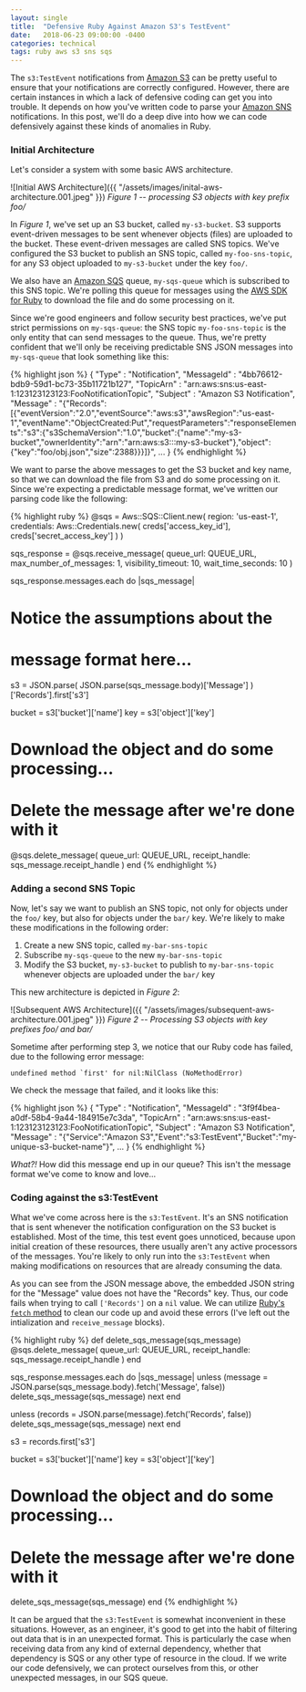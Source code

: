```yaml
---
layout: single
title:  "Defensive Ruby Against Amazon S3's TestEvent"
date:   2018-06-23 09:00:00 -0400
categories: technical
tags: ruby aws s3 sns sqs
---
```


The `s3:TestEvent` notifications from [Amazon S3][S3] can be pretty useful to ensure that your notifications are correctly configured.  However, there are certain instances in which a lack of defensive coding can get you into trouble.  It depends on how you've written code to parse your [Amazon SNS][SNS] notifications.  In this post, we'll do a deep dive into how we can code defensively against these kinds of anomalies in Ruby.

### Initial Architecture

Let's consider a system with some basic AWS architecture.

![Initial AWS Architecture]({{ "/assets/images/inital-aws-architecture.001.jpeg" }})
*Figure 1 -- processing S3 objects with key prefix foo/*

In *Figure 1*, we've set up an S3 bucket, called `my-s3-bucket`.  S3 supports event-driven messages to be sent whenever objects (files) are uploaded to the bucket.  These event-driven messages are called SNS topics. We've configured the S3 bucket to publish an SNS topic, called `my-foo-sns-topic`, for any S3 object uploaded to `my-s3-bucket` under the key `foo/`.  

We also have an [Amazon SQS][SQS] queue, `my-sqs-queue` which is subscribed to this SNS topic.  We're polling this queue for messages using the [AWS SDK for Ruby][SDK] to download the file and do some processing on it.

Since we're good engineers and follow security best practices, we've put strict permissions on `my-sqs-queue`: the SNS topic `my-foo-sns-topic` is the only entity that can send messages to the queue.  Thus, we're pretty confident that we'll only be receiving predictable SNS JSON messages into `my-sqs-queue` that look something like this:

{% highlight json %}
{
  "Type" : "Notification",
  "MessageId" : "4bb76612-bdb9-59d1-bc73-35b11721b127",
  "TopicArn" : "arn:aws:sns:us-east-1:123123123123:FooNotificationTopic",
  "Subject" : "Amazon S3 Notification",
  "Message" : "{\"Records\":[{\"eventVersion\":\"2.0\",\"eventSource\":\"aws:s3\",\"awsRegion\":\"us-east-1\",\"eventName\":\"ObjectCreated:Put\",\"requestParameters\":\"responseElements\":\"s3\":{\"s3SchemaVersion\":\"1.0\",\"bucket\":{\"name\":\"my-s3-bucket\",\"ownerIdentity\":\"arn\":\"arn:aws:s3:::my-s3-bucket\"},\"object\":{\"key\":\"foo/obj.json\",\"size\":2388}}}]}",
  ...
}
{% endhighlight %}

We want to parse the above messages to get the S3 bucket and key name, so that we can download the file from S3 and do some processing on it.  Since we're expecting a predictable message format, we've written our parsing code like the following:

{% highlight ruby %}
@sqs = Aws::SQS::Client.new(
  region: 'us-east-1', 
  credentials: Aws::Credentials.new(
    creds['access_key_id'], creds['secret_access_key']
  )
)

sqs_response = @sqs.receive_message(
  queue_url: QUEUE_URL,
  max_number_of_messages: 1,
  visibility_timeout: 10,
  wait_time_seconds: 10
)

sqs_response.messages.each do |sqs_message|
  # Notice the assumptions about the 
  # message format here...
  s3 = JSON.parse(
    JSON.parse(sqs_message.body)['Message']
  )['Records'].first['s3']

  bucket = s3['bucket']['name']
  key = s3['object']['key']

  # Download the object and do some processing...

  # Delete the message after we're done with it
  @sqs.delete_message(
    queue_url: QUEUE_URL,
    receipt_handle: sqs_message.receipt_handle
  )
end
{% endhighlight %}

### Adding a second SNS Topic

Now, let's say we want to publish an SNS topic, not only for objects under the `foo/` key, but also for objects under the `bar/` key.  We're likely to make these modifications in the following order:

1. Create a new SNS topic, called `my-bar-sns-topic`
2. Subscribe `my-sqs-queue` to the new `my-bar-sns-topic`
3. Modify the S3 bucket, `my-s3-bucket` to publish to `my-bar-sns-topic` whenever objects are uploaded under the `bar/` key

This new architecture is depicted in *Figure 2*:

![Subsequent AWS Architecture]({{ "/assets/images/subsequent-aws-architecture.001.jpeg" }})
*Figure 2 -- Processing S3 objects with key prefixes foo/ and bar/*

Sometime after performing step 3, we notice that our Ruby code has failed, due to the following error message:

```
undefined method `first' for nil:NilClass (NoMethodError)
```

We check the message that failed, and it looks like this:

{% highlight json %}
{
  "Type" : "Notification",
  "MessageId" : "3f9f4bea-a0df-58b4-9a44-184915e7c3da",
  "TopicArn" : "arn:aws:sns:us-east-1:123123123123:FooNotificationTopic",
  "Subject" : "Amazon S3 Notification",
  "Message" : "{\"Service\":\"Amazon S3\",\"Event\":\"s3:TestEvent\",\"Bucket\":\"my-unique-s3-bucket-name\"}",
  ...
}
{% endhighlight %}

*What?!*  How did this message end up in our queue?  This isn't the message format we've come to know and love...

### Coding against the s3:TestEvent

What we've come across here is the `s3:TestEvent`.  It's an SNS notification that is sent whenever the notification configuration on the S3 bucket is established.  Most of the time, this test event goes unnoticed, because upon initial creation of these resources, there usually aren't any active processors of the messages.  You're likely to only run into the `s3:TestEvent` when making modifications on resources that are already consuming the data.

As you can see from the JSON message above, the embedded JSON string for the "Message" value does not have the "Records" key.  Thus, our code fails when trying to call `['Records']` on a `nil` value.  We can utilize [Ruby's `fetch` method][fetch] to clean our code up and avoid these errors (I've left out the intialization and `receive_message` blocks).

{% highlight ruby %}
def delete_sqs_message(sqs_message)
  @sqs.delete_message(
    queue_url: QUEUE_URL,
    receipt_handle: sqs_message.receipt_handle
  )
end  

sqs_response.messages.each do |sqs_message|
  unless (message = JSON.parse(sqs_message.body).fetch('Message', false))
    delete_sqs_message(sqs_message)
    next
  end

  unless (records = JSON.parse(message).fetch('Records', false))
    delete_sqs_message(sqs_message)
    next
  end

  s3 = records.first['s3']

  bucket = s3['bucket']['name']
  key = s3['object']['key']

  # Download the object and do some processing...

  # Delete the message after we're done with it
  delete_sqs_message(sqs_message)
end
{% endhighlight %}

It can be argued that the `s3:TestEvent` is somewhat inconvenient in these situations.  However, as an engineer, it's good to get into the habit of filtering out data that is in an unexpected format.  This is particularly the case when receiving data from any kind of external dependency, whether that dependency is SQS or any other type of resource in the cloud.   If we write our code defensively, we can protect ourselves from this, or other unexpected messages, in our SQS queue.

[S3]: https://aws.amazon.com/documentation/s3/
[SNS]: https://aws.amazon.com/documentation/sns/
[SQS]: https://aws.amazon.com/documentation/sqs/
[SDK]: https://aws.amazon.com/sdk-for-ruby/
[fetch]: https://docs.ruby-lang.org/en/2.3.0/Hash.html#method-i-fetch
